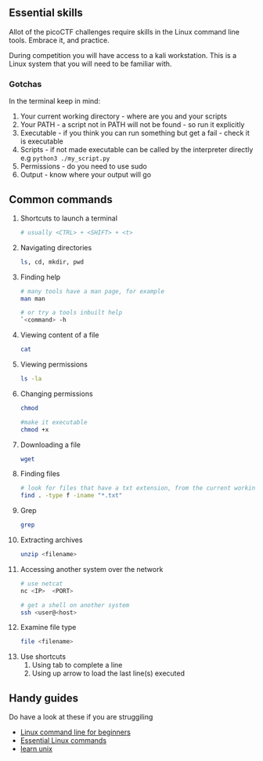 ## Essential skills

Allot of the picoCTF challenges require skills in the Linux command line tools. Embrace it, and practice.

During competition you will have access to a kali workstation. This is a Linux system that you will need to be familiar with.

### Gotchas

In the terminal keep in mind:

1. Your current working directory - where are you and your scripts
1. Your PATH - a script not in PATH will not be found - so run it explicitly
1. Executable - if you think you can run something but get a fail - check it is executable
1. Scripts - if not made executable can be called by the interpreter directly e.g `python3 ./my_script.py`
1. Permissions - do you need to use sudo
1. Output - know where your output will go

## Common commands

1. Shortcuts to launch a terminal
    ```sh
    # usually <CTRL> + <SHIFT> + <t>
    ```
1. Navigating directories 
    ```sh
    ls, cd, mkdir, pwd
    ```
1. Finding help 
    ```sh
    # many tools have a man page, for example
    man man

    # or try a tools inbuilt help
    `<command> -h
    ```
1. Viewing content of a file 
    ```sh
    cat
    ```
1. Viewing permissions 
    ```sh
    ls -la
    ```
1. Changing permissions 
    ```sh
    chmod

    #make it executable
    chmod +x
    ```
1. Downloading a file 
    ```sh
    wget
    ```
1. Finding files
    ```sh
    # look for files that have a txt extension, from the current working directory.
    find . -type f -iname "*.txt"
    ```
1. Grep
    ```sh
    grep
    ```
1. Extracting archives
    ```sh
    unzip <filename>
    ```
1. Accessing another system over the network 
    ```sh
    # use netcat
    nc <IP>  <PORT>

    # get a shell on another system
    ssh <user@<host>
    ```
1. Examine file type 
    ```sh
    file <filename>
    ```
1. Use shortcuts
    1. Using tab to complete a line
    1. Using up arrow to load the last line(s) executed

## Handy guides

Do have a look at these if you are struggiling

* [Linux command line for beginners](https://ubuntu.com/tutorials/command-line-for-beginners#1-overview)
* [Essential Linux commands](https://itsfoss.com/essential-ubuntu-commands/)
* [learn unix](https://www.tutorialspoint.com/unix/index.htm)


